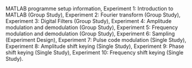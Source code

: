 MATLAB programme setup information, 
Experiment 1: Introduction to MATLAB (Group Study), 
Experiment 2: Fourier transform (Group Study), 
Experiment 3: Digital Filters (Group Study),
Experiment 4: Amplitude modulation and demodulation (Group Study),
Experiment 5: Frequency modulation and demodulation (Group Study), 
Experiment 6: Sampling (Experiment Design), 
Experiment 7: Pulse code modulation (Single Study), 
Experiment 8: Amplitude shift keying (Single Study), 
Experiment 9: Phase shift keying (Single Study), 
Experiment 10: Frequency shift keying (Single Study).
